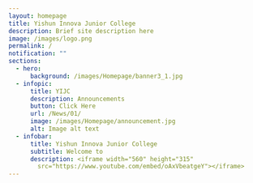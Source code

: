 ```yaml
---
layout: homepage
title: Yishun Innova Junior College
description: Brief site description here
image: /images/logo.png
permalink: /
notification: ""
sections:
  - hero:
      background: /images/Homepage/banner3_1.jpg
  - infopic:
      title: YIJC
      description: Announcements
      button: Click Here
      url: /News/01/
      image: /images/Homepage/announcement.jpg
      alt: Image alt text
  - infobar:
      title: Yishun Innova Junior College
      subtitle: Welcome to
      description: <iframe width="560" height="315"
        src="https://www.youtube.com/embed/oAxVbeatgeY"></iframe>
---
```

